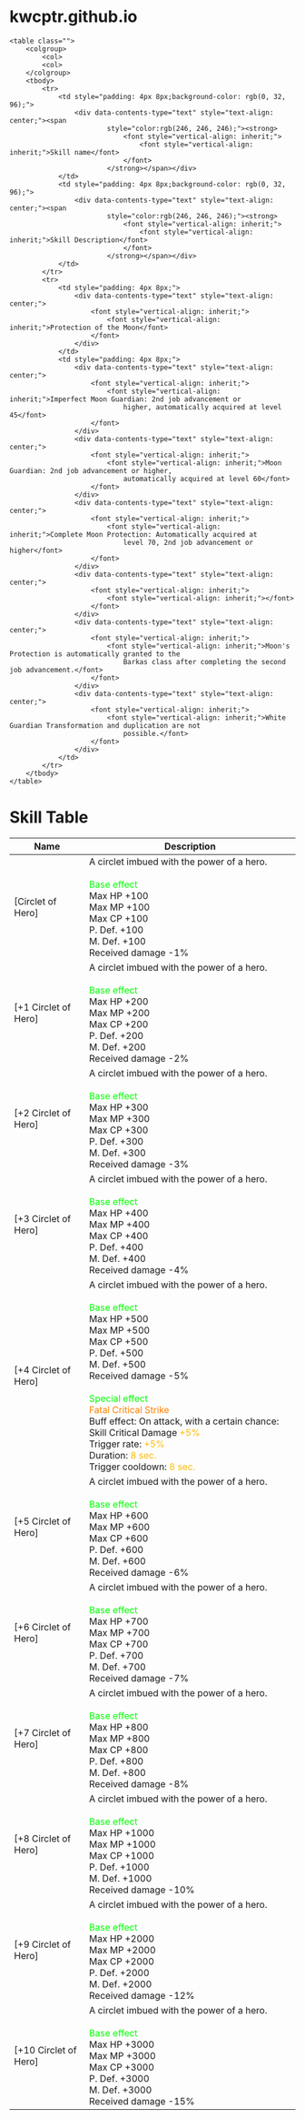 # kwcptr.github.io






    <table class="">
        <colgroup>
            <col>
            <col>
        </colgroup>
        <tbody>
            <tr>
                <td style="padding: 4px 8px;background-color: rgb(0, 32, 96);">
                    <div data-contents-type="text" style="text-align: center;"><span
                            style="color:rgb(246, 246, 246);"><strong>
                                <font style="vertical-align: inherit;">
                                    <font style="vertical-align: inherit;">Skill name</font>
                                </font>
                            </strong></span></div>
                </td>
                <td style="padding: 4px 8px;background-color: rgb(0, 32, 96);">
                    <div data-contents-type="text" style="text-align: center;"><span
                            style="color:rgb(246, 246, 246);"><strong>
                                <font style="vertical-align: inherit;">
                                    <font style="vertical-align: inherit;">Skill Description</font>
                                </font>
                            </strong></span></div>
                </td>
            </tr>
            <tr>
                <td style="padding: 4px 8px;">
                    <div data-contents-type="text" style="text-align: center;">
                        <font style="vertical-align: inherit;">
                            <font style="vertical-align: inherit;">Protection of the Moon</font>
                        </font>
                    </div>
                </td>
                <td style="padding: 4px 8px;">
                    <div data-contents-type="text" style="text-align: center;">
                        <font style="vertical-align: inherit;">
                            <font style="vertical-align: inherit;">Imperfect Moon Guardian: 2nd job advancement or
                                higher, automatically acquired at level 45</font>
                        </font>
                    </div>
                    <div data-contents-type="text" style="text-align: center;">
                        <font style="vertical-align: inherit;">
                            <font style="vertical-align: inherit;">Moon Guardian: 2nd job advancement or higher,
                                automatically acquired at level 60</font>
                        </font>
                    </div>
                    <div data-contents-type="text" style="text-align: center;">
                        <font style="vertical-align: inherit;">
                            <font style="vertical-align: inherit;">Complete Moon Protection: Automatically acquired at
                                level 70, 2nd job advancement or higher</font>
                        </font>
                    </div>
                    <div data-contents-type="text" style="text-align: center;">
                        <font style="vertical-align: inherit;">
                            <font style="vertical-align: inherit;">​</font>
                        </font>
                    </div>
                    <div data-contents-type="text" style="text-align: center;">
                        <font style="vertical-align: inherit;">
                            <font style="vertical-align: inherit;">Moon's Protection is automatically granted to the
                                Barkas class after completing the second job advancement.</font>
                        </font>
                    </div>
                    <div data-contents-type="text" style="text-align: center;">
                        <font style="vertical-align: inherit;">
                            <font style="vertical-align: inherit;">White Guardian Transformation and duplication are not
                                possible.</font>
                        </font>
                    </div>
                </td>
            </tr>
        </tbody>
    </table>









<h1>Skill Table</h1>

<table>
    <thead>
        <tr>
            <th>Name</th>
            <th>Description</th>
        </tr>
    </thead>
    <tbody>
        <tr>
            <td>[Circlet of Hero]</td>
            <td>A circlet imbued with the power of a hero.<br><br><font color="00FF00">Base effect</font><br>Max HP +100<br>Max MP +100<br>Max CP +100<br>P. Def. +100<br>M. Def. +100<br>Received damage -1%</td>
        </tr>
        <tr>
            <td>[+1 Circlet of Hero]</td>
            <td>A circlet imbued with the power of a hero.<br><br><font color="00FF00">Base effect</font><br>Max HP +200<br>Max MP +200<br>Max CP +200<br>P. Def. +200<br>M. Def. +200<br>Received damage -2%</td>
        </tr>
        <tr>
            <td>[+2 Circlet of Hero]</td>
            <td>A circlet imbued with the power of a hero.<br><br><font color="00FF00">Base effect</font><br>Max HP +300<br>Max MP +300<br>Max CP +300<br>P. Def. +300<br>M. Def. +300<br>Received damage -3%</td>
        </tr>
        <tr>
            <td>[+3 Circlet of Hero]</td>
            <td>A circlet imbued with the power of a hero.<br><br><font color="00FF00">Base effect</font><br>Max HP +400<br>Max MP +400<br>Max CP +400<br>P. Def. +400<br>M. Def. +400<br>Received damage -4%</td>
        </tr>
        <tr>
            <td>[+4 Circlet of Hero]</td>
            <td>A circlet imbued with the power of a hero.<br><br><font color="00FF00">Base effect</font><br>Max HP +500<br>Max MP +500<br>Max CP +500<br>P. Def. +500<br>M. Def. +500<br>Received damage -5%<br><br><font color="00FF00">Special effect</font><br><font color="FF8000">Fatal Critical Strike</font><br>Buff effect: On attack, with a certain chance: Skill Critical Damage <font color="FFBB00">+5%</font><br>Trigger rate: <font color="FFBB00">+5%</font><br>Duration: <font color="FFBB00">8 sec.</font><br>Trigger cooldown: <font color="FFBB00">8 sec.</font></td>
        </tr>
        <tr>
            <td>[+5 Circlet of Hero]</td>
            <td>A circlet imbued with the power of a hero.<br><br><font color="00FF00">Base effect</font><br>Max HP +600<br>Max MP +600<br>Max CP +600<br>P. Def. +600<br>M. Def. +600<br>Received damage -6%</td>
        </tr>
        <tr>
            <td>[+6 Circlet of Hero]</td>
            <td>A circlet imbued with the power of a hero.<br><br><font color="00FF00">Base effect</font><br>Max HP +700<br>Max MP +700<br>Max CP +700<br>P. Def. +700<br>M. Def. +700<br>Received damage -7%</td>
        </tr>
        <tr>
            <td>[+7 Circlet of Hero]</td>
            <td>A circlet imbued with the power of a hero.<br><br><font color="00FF00">Base effect</font><br>Max HP +800<br>Max MP +800<br>Max CP +800<br>P. Def. +800<br>M. Def. +800<br>Received damage -8%</td>
        </tr>
        <tr>
            <td>[+8 Circlet of Hero]</td>
            <td>A circlet imbued with the power of a hero.<br><br><font color="00FF00">Base effect</font><br>Max HP +1000<br>Max MP +1000<br>Max CP +1000<br>P. Def. +1000<br>M. Def. +1000<br>Received damage -10%</td>
        </tr>
        <tr>
            <td>[+9 Circlet of Hero]</td>
            <td>A circlet imbued with the power of a hero.<br><br><font color="00FF00">Base effect</font><br>Max HP +2000<br>Max MP +2000<br>Max CP +2000<br>P. Def. +2000<br>M. Def. +2000<br>Received damage -12%</td>
        </tr>
        <tr>
            <td>[+10 Circlet of Hero]</td>
            <td>A circlet imbued with the power of a hero.<br><br><font color="00FF00">Base effect</font><br>Max HP +3000<br>Max MP +3000<br>Max CP +3000<br>P. Def. +3000<br>M. Def. +3000<br>Received damage -15%</td>
        </tr>
    </tbody>
</table>

</body>
</html>
